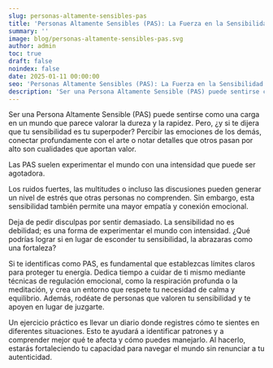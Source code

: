 ```yaml
---
slug: personas-altamente-sensibles-pas
title: 'Personas Altamente Sensibles (PAS): La Fuerza en la Sensibilidad'
summary: ''
image: blog/personas-altamente-sensibles-pas.svg
author: admin
toc: true
draft: false
noindex: false
date: 2025-01-11 00:00:00
seo: 'Personas Altamente Sensibles (PAS): La Fuerza en la Sensibilidad'
description: 'Ser una Persona Altamente Sensible (PAS) puede sentirse como una carga en un mundo que parece valorar la dureza y la rapidez. Pero, ¿y si te dijera…'
---
```


Ser una Persona Altamente Sensible (PAS) puede sentirse como una carga en un mundo que parece valorar la dureza y la rapidez. Pero, ¿y si te dijera que tu sensibilidad es tu superpoder? Percibir las emociones de los demás, conectar profundamente con el arte o notar detalles que otros pasan por alto son cualidades que aportan valor.

Las PAS suelen experimentar el mundo con una intensidad que puede ser agotadora.

Los ruidos fuertes, las multitudes o incluso las discusiones pueden generar un nivel de estrés que otras personas no comprenden. Sin embargo, esta sensibilidad también permite una mayor empatía y conexión emocional.

Deja de pedir disculpas por sentir demasiado. La sensibilidad no es debilidad; es una forma de experimentar el mundo con intensidad. ¿Qué podrías lograr si en lugar de esconder tu sensibilidad, la abrazaras como una fortaleza?

Si te identificas como PAS, es fundamental que establezcas límites claros para proteger tu energía. Dedica tiempo a cuidar de ti mismo mediante técnicas de regulación emocional, como la respiración profunda o la meditación, y crea un entorno que respete tu necesidad de calma y equilibrio. Además, rodéate de personas que valoren tu sensibilidad y te apoyen en lugar de juzgarte.

Un ejercicio práctico es llevar un diario donde registres cómo te sientes en diferentes situaciones. Esto te ayudará a identificar patrones y a comprender mejor qué te afecta y cómo puedes manejarlo. Al hacerlo, estarás fortaleciendo tu capacidad para navegar el mundo sin renunciar a tu autenticidad.
